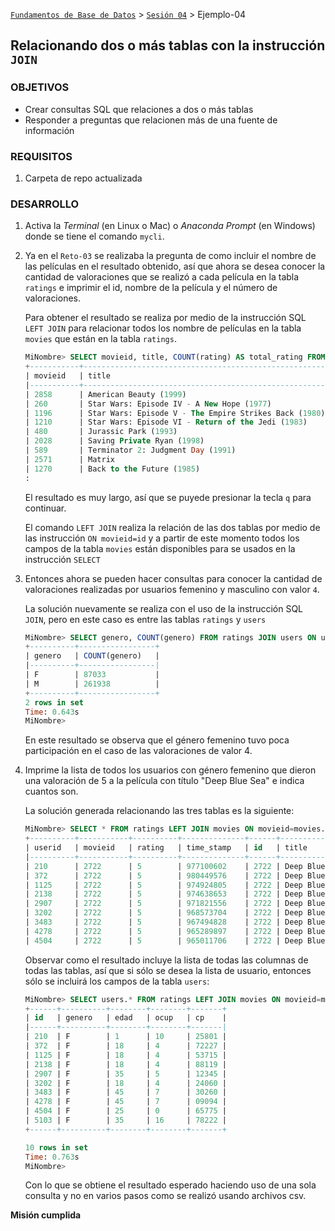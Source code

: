 [`Fundamentos de Base de Datos`](../../Readme.md) > [`Sesión 04`](../Readme.md) > Ejemplo-04
## Relacionando dos o más tablas con la instrucción `JOIN`

### OBJETIVOS
- Crear consultas SQL que relaciones a dos o más tablas
- Responder a preguntas que relacionen más de una fuente de información

### REQUISITOS
1. Carpeta de repo actualizada

### DESARROLLO
1. Activa la _Terminal_ (en Linux o Mac) o _Anaconda Prompt_ (en Windows) donde se tiene el comando `mycli`.

1. Ya en el `Reto-03` se realizaba la pregunta de como incluir el nombre de las películas en el resultado obtenido, así que ahora se desea conocer la cantidad de valoraciones que se realizó a cada película en la tabla `ratings` e imprimir el id, nombre de la película y el número de valoraciones.

   Para obtener el resultado se realiza por medio de la instrucción SQL `LEFT JOIN` para relacionar todos los nombre de películas en la tabla `movies` que están en la tabla `ratings`.
   ```sql
   MiNombre> SELECT movieid, title, COUNT(rating) AS total_rating FROM ratings LEFT JOIN movies ON movieid=id GROUP BY movieid ORDER BY total_rating DESC;
   +-----------+----------------------------------------------------------------------------------+----------------+
   | movieid   | title                                                                            | total_rating   |
   |-----------+----------------------------------------------------------------------------------+----------------|
   | 2858      | American Beauty (1999)                                                           | 3428           |
   | 260       | Star Wars: Episode IV - A New Hope (1977)                                        | 2991           |
   | 1196      | Star Wars: Episode V - The Empire Strikes Back (1980)                            | 2990           |
   | 1210      | Star Wars: Episode VI - Return of the Jedi (1983)                                | 2883           |
   | 480       | Jurassic Park (1993)                                                             | 2672           |
   | 2028      | Saving Private Ryan (1998)                                                       | 2653           |
   | 589       | Terminator 2: Judgment Day (1991)                                                | 2649           |
   | 2571      | Matrix                                                                           | 2590           |
   | 1270      | Back to the Future (1985)                                         
   :
   ```
   El resultado es muy largo, así que se puyede presionar la tecla `q` para continuar.

   El comando `LEFT JOIN` realiza la relación de las dos tablas por medio de las instrucción `ON movieid=id` y a partir de este momento todos los campos de la tabla `movies` están disponibles para se usados en la instrucción `SELECT`

1. Entonces ahora se pueden hacer consultas para conocer la cantidad de valoraciones realizadas por usuarios femenino y masculino con valor `4`.

   La solución nuevamente se realiza con el uso de la instrucción SQL `JOIN`, pero en este caso es entre las tablas `ratings` y `users`
   ```sql
   MiNombre> SELECT genero, COUNT(genero) FROM ratings JOIN users ON userid=id WHERE rating=4 GROUP BY genero;
   +----------+-----------------+
   | genero   | COUNT(genero)   |
   |----------+-----------------|
   | F        | 87033           |
   | M        | 261938          |
   +----------+-----------------+
   2 rows in set
   Time: 0.643s
   MiNombre>  
   ```
   En este resultado se observa que el género femenino tuvo poca participación en el caso de las valoraciones de valor 4.

1. Imprime la lista de todos los usuarios con género femenino que dieron una valoración de 5 a la película con título "Deep Blue Sea" e indica cuantos son.

   La solución generada relacionando las tres tablas es la siguiente:
   ```sql
   MiNombre> SELECT * FROM ratings LEFT JOIN movies ON movieid=movies.id LEFT JOIN users ON userid=users.id WHERE title LIKE "Deep Blue Sea%" AND rating=5 AND genero="F";
   +----------+-----------+----------+--------------+------+----------------------+------------------------+------+----------+--------+--------+-------+
   | userid   | movieid   | rating   | time_stamp   | id   | title                | genres                 | id   | genero   | edad   | ocup   | cp    |
   |----------+-----------+----------+--------------+------+----------------------+------------------------+------+----------+--------+--------+-------|
   | 210      | 2722      | 5        | 977100602    | 2722 | Deep Blue Sea (1999) | Action|Sci-Fi|Thriller | 210  | F        | 1      | 10     | 25801 |
   | 372      | 2722      | 5        | 980449576    | 2722 | Deep Blue Sea (1999) | Action|Sci-Fi|Thriller | 372  | F        | 18     | 4      | 72227 |
   | 1125     | 2722      | 5        | 974924805    | 2722 | Deep Blue Sea (1999) | Action|Sci-Fi|Thriller | 1125 | F        | 18     | 4      | 53715 |
   | 2138     | 2722      | 5        | 974638653    | 2722 | Deep Blue Sea (1999) | Action|Sci-Fi|Thriller | 2138 | F        | 18     | 4      | 88119 |
   | 2907     | 2722      | 5        | 971821556    | 2722 | Deep Blue Sea (1999) | Action|Sci-Fi|Thriller | 2907 | F        | 35     | 5      | 12345 |
   | 3202     | 2722      | 5        | 968573704    | 2722 | Deep Blue Sea (1999) | Action|Sci-Fi|Thriller | 3202 | F        | 18     | 4      | 24060 |
   | 3483     | 2722      | 5        | 967494828    | 2722 | Deep Blue Sea (1999) | Action|Sci-Fi|Thriller | 3483 | F        | 45     | 7      | 30260 |
   | 4278     | 2722      | 5        | 965289897    | 2722 | Deep Blue Sea (1999) | Action|Sci-Fi|Thriller | 4278 | F        | 45     | 7      | 09094 |
   | 4504     | 2722      | 5        | 965011706    | 2722 | Deep Blue Sea (1999) |:
   ```
   Observar como el resultado incluye la lista de todas las columnas de todas las tablas, así que si sólo se desea la lista de usuario, entonces sólo se incluirá los campos de la tabla `users`:
   ```sql
   MiNombre> SELECT users.* FROM ratings LEFT JOIN movies ON movieid=movies.id LEFT JOIN users ON userid=users.id WHERE title LIKE "Deep Blue Sea%" AND rating=5 AND genero="F";
   +------+----------+--------+--------+-------+
   | id   | genero   | edad   | ocup   | cp    |
   |------+----------+--------+--------+-------|
   | 210  | F        | 1      | 10     | 25801 |
   | 372  | F        | 18     | 4      | 72227 |
   | 1125 | F        | 18     | 4      | 53715 |
   | 2138 | F        | 18     | 4      | 88119 |
   | 2907 | F        | 35     | 5      | 12345 |
   | 3202 | F        | 18     | 4      | 24060 |
   | 3483 | F        | 45     | 7      | 30260 |
   | 4278 | F        | 45     | 7      | 09094 |
   | 4504 | F        | 25     | 0      | 65775 |
   | 5103 | F        | 35     | 16     | 78222 |
   +------+----------+--------+--------+-------+

   10 rows in set
   Time: 0.763s
   MiNombre>  
   ```
   Con lo que se obtiene el resultado esperado haciendo uso de una sola consulta y no en varios pasos como se realizó usando archivos csv.

__Misión cumplida__
